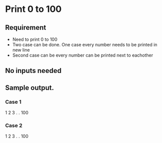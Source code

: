 # Print 0 to 100

## Requirement
- Need to print 0 to 100 
- Two case can be done. One case every number needs to be printed in new line
- Second case can be every number can be printed next to eachother

## No inputs needed

## Sample output.
### Case 1
1
2
3
.
.
100

### Case 2
1 2 3 . . 100

